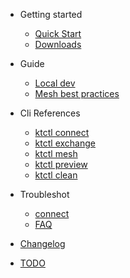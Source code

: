 - Getting started
  - [Quick Start](en-us/quickstart.md)
  - [Downloads](en-us/downloads.md)

- Guide
  - [Local dev](en-us/guide/localdev.md)
  - [Mesh best practices](en-us/guide/mesh.md)

- Cli References
  - [ktctl connect](en-us/cli/connect.md)
  - [ktctl exchange](en-us/cli/exchange.md)
  - [ktctl mesh](en-us/cli/mesh.md)
  - [ktctl preview](en-us/cli/preview.md)
  - [ktctl clean](en-us/cli/clean.md)

- Troubleshot
  - [connect](en-us/troubleshoot.md)
  - [FAQ](en-us/faq.md)

- [Changelog](en-us/changelog.md)
- [TODO](en-us/todo.md)
